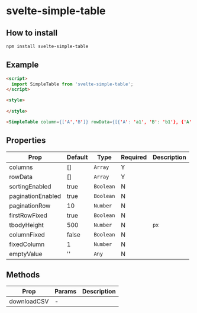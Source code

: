 # svelte-simple-table

## How to install

```bash
npm install svelte-simple-table
```

## Example

```html
<script>
  import SimpleTable from 'svelte-simple-table';
</script>

<style>
  
</style>

<SimpleTable column={['A','B']} rowData={[{'A': 'a1', 'B': 'b1'}, {'A': 'a2', 'B': 'b2'}]}/>

```

## Properties

| Prop    | Default | Type  | Required | Description |
|---------|---------|-------|----------|-------------|
| columns | []      | `Array` | Y |             |
| rowData | []      | `Array` | Y |           |
| sortingEnabled | true | `Boolean` | N |          |
| paginationEnabled | true | `Boolean` | N |          |
| paginationRow | 10 | `Number` | N |          |
| firstRowFixed | true | `Boolean` | N |         |
| tbodyHeight | 500 | `Number` | N | `px`     |
| columnFixed | false | `Boolean` | N |         |
| fixedColumn | 1 | `Number` | N |          |
| emptyValue | '' | `Any` | N |          |


## Methods
| Prop    | Params | Description  | 
|---------|---------|-------|
| downloadCSV | - |  |
